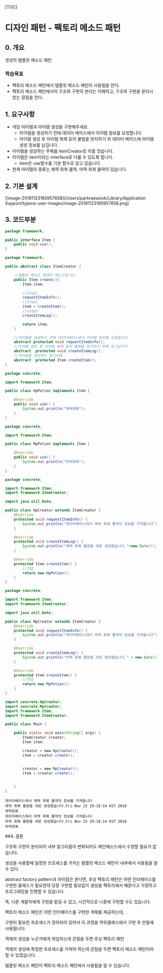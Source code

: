 [TOC]

# 디자인 패턴 - 팩토리 메소드 패턴

## 0. 개요

생성의 템플릿 메소드 패턴

### 학습목표

* 팩토리 메소드 패턴에서 템플릿 메소드 패턴이 사용됨을 안다.
* 팩토리 메소드 패턴에서의 구조와 구현의 분리는 이해하고,
  구조와 구현을 분리시 얻는 장점을 안다.                                 

## 1. 요구사항

* 게임 아이템과 아이템 생성을 구현해주세요.
  * 아이템을 생성하기 전에 데이터 베이스에서 아이템 점보를 요청합니다.
  * 아이템 생성 후 아이템 복제 등의 불법을 방지하기 위 데이터 베이스에 아이템 생성 정보를 남깁니다.
* 아이템을 생성하는 주체를 ItemCreator로 이름 짓습니다.
* 아이템은 item이라는 interface로 다룰 수 있도록 합니다.
  * item은 use함수를 기본 함수로 갖고 있습니다.
* 현재 아이템의 종류는 체력 회복 물략, 마력 회복 물략이 있습니다.



## 2. 기본 설계

![image-20181123185957658](/Users/parkraewook/Library/Application Support/typora-user-images/image-20181123185957658.png)

## 3. 코드부분

```java
package framework;

public interface Item {
    public void use();
}
```

```java
package framework;

public abstract class ItemCreator {

    //템플릿 메소드 형태의 메소드입니다.
    public Item create(){
        Item item;

        //step1
        requestItemInfo();
        //step2
        item = createItem();
        //step3
        createItemLog();

        return item;
    }

    //아이템을 생성하기 전에 데이터베이스에서 아이템 정보를 요청합니다
    abstract protected void requestItemInfo();
    //아이템 생성 후 아이템 복제 등의 불법을 방지하기 위해 로그남기기
    abstract  protected void createItemLog();
    //아이템을 생성하는 알고리즘
    abstract  protected Item createItem();
}
```

```java
package concrete;

import framework.Item;

public class HpPotion implements Item {

    @Override
    public void use() {
        System.out.println("체력회복");
    }
}
```

```java
package concrete;

import framework.Item;

public class MpPotion implements Item {

    @Override
    public void use() {
        System.out.println("마력회복");
    }
}
```

```java
package concrete;

import framework.Item;
import framework.ItemCreator;

import java.util.Date;

public class HpCreator extends ItemCreator {
    @Override
    protected void requestItemInfo() {
        System.out.println("데이터베이스에서 체력 회복 물약의 정보를 가져옵니다");
    }

    @Override
    protected void createItemLog() {
        System.out.println("체력 회복 물량을 새로 생성했습니다."+new Date());
    }

    @Override
    protected Item createItem() {
        //작업
        return new HpPotion();
    }
}
```

```java
package concrete;

import framework.Item;
import framework.ItemCreator;

import java.util.Date;

public class MpCreator extends ItemCreator {
    @Override
    protected void requestItemInfo() {
        System.out.println("데이터베이스에서 마력 회복 물약의 정보를 가져옵니다");
    }

    @Override
    protected void createItemLog() {
        System.out.println("마력 회복 물량을 새로 생성했습니다." + new Date());
    }

    @Override
    protected Item createItem() {
        //작업
        return new MpPotion();
    }
}
```

```java
import concrete.HpCreator;
import concrete.MpCreator;
import framework.Item;
import framework.ItemCreator;

public class Main {

    public static void main(String[] args) {
        ItemCreator creator;
        Item item;

        creator = new HpCreator();
        item = creator.create();
		
        
        creator = new MpCreator();
        item = creator.create();
		

    }
}

```

```
데이터베이스에서 체력 회복 물약의 정보를 가져옵니다
체력 회복 물량을 새로 생성했습니다.Fri Nov 23 19:18:14 KST 2018
체력회복
데이터베이스에서 마력 회복 물약의 정보를 가져옵니다
마력 회복 물량을 새로 생성했습니다.Fri Nov 23 19:18:14 KST 2018
마력회복
```



##4. 결론

구조와 구현이 분리되어 내부 알고리즘이 변화되어도 메인메소드에서 수정할 필요가 없습니다.

생성을 사용할때 일정한 프로세스를 거치는 템플릿 메소드 패턴이 내부에서 사용됨을 알 수 있다.                      

abstract factory pattern과 차이점은 본다면, 추상 팩토리 패턴은 어떤 인터페이스를 구현한 클래스가 필요한데 당장 구현할 필요없이 생성을 팩토리에서 해준다고 가정하고 프로그래밍을 진행할 수 있습니다.

즉, 다른 개발자에게 구현을 맡길 수 있고, 시간적으로 나중에 구현할 수도 있습니다.



팩토리 메소드 패턴은 어떤 인터페이스를 구현한 객체를 제공하는데,

구현이 필요한 프로세스가 정의되어 있어서 이 과정을 하위클래스에서 구현 후 만들때 사용됩니다.



객체의 생성을 누군가에게 위임하는데 관점을 두면 추상 팩토리 패턴

객체의 생성에 특정한 프로세스를 거쳐야 하는데 관점을 두면 팩토리 메소드 패턴이라 할 수 있겠습니다.

템플릿 메소드 패턴이 팩토리 메소드 패턴에서 사용됨을 알 수 있습니다.


